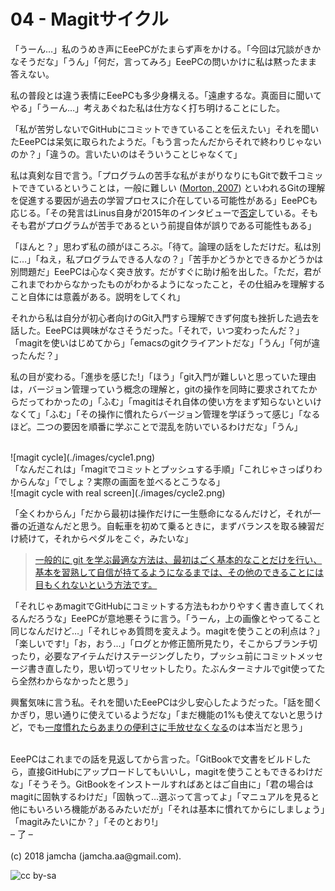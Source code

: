 

# 04 - Magitサイクル

「うーん…」私のうめき声にEeePCがたまらず声をかける。「今回は冗談がきかなそうだな」「うん」「何だ，言ってみろ」EeePCの問いかけに私は黙ったまま答えない。  

私の普段とは違う表情にEeePCも多少身構える。「遠慮するな。真面目に聞いてやる」「うーん…」考えあぐねた私は仕方なく打ち明けることにした。  

「私が苦労しないでGitHubにコミットできていることを伝えたい」それを聞いたEeePCは呆気に取られたようだ。「もう言ったんだからそれで終わりじゃないのか？」「違うの。言いたいのはそういうことじゃなくて」  

私は真剣な目で言う。「プログラムの苦手な私がまがりなりにもGitで数千コミットできているということは，一般に難しい ([Morton, 2007](https://gist.github.com/dukeofgaming/2150263)) といわれるGitの理解を促進する要因が過去の学習プロセスに介在している可能性がある」EeePCも応じる。「その発言はLinus自身が2015年のインタビューで[否定](https://jp.linux.com/news/linuxcom-exclusive/428524-lco2015041401)している。そもそも君がプログラムが苦手であるという前提自体が誤りである可能性もある」  

「ほんと？」思わず私の顔がほころぶ。「待て。論理の話をしただけだ。私は別に…」「ねえ，私プログラムできる人なの？」「苦手かどうかとできるかどうかは別問題だ」EeePCは心なく突き放す。だがすぐに助け船を出した。「ただ，君がこれまでわからなかったものがわかるようになったこと，その仕組みを理解すること自体には意義がある。説明をしてくれ」  

それから私は自分が初心者向けのGit入門すら理解できず何度も挫折した過去を話した。EeePCは興味がなさそうだった。「それで，いつ変わったんだ？」「magitを使いはじめてから」「emacsのgitクライアントだな」「うん」「何が違ったんだ？」  

私の目が変わる。「進歩を感じた!」「ほう」「git入門が難しいと思っていた理由は，バージョン管理っていう概念の理解と，gitの操作を同時に要求されてたからだってわかったの」「ふむ」「magitはそれ自体の使い方をまず知らないといけなくて」「ふむ」「その操作に慣れたらバージョン管理を学ぼうって感じ」「なるほど。二つの要因を順番に学ぶことで混乱を防いでいるわけだな」「うん」  

<br>  
![magit cycle](./images/cycle1.png)  

<br>  
「なんだこれは」「magitでコミットとプッシュする手順」「これじゃさっぱりわからんな」「でしょ？実際の画面を並べるとこうなる」  

<br>  
![magit cycle with real screen](./images/cycle2.png)  

「全くわからん」「だから最初は操作だけに一生懸命になるんだけど，それが一番の近道なんだと思う。自転車を初めて乗るときに，まずバランスを取る練習だけ続けて，それからペダルをこぐ，みたいな」  

> [一般的に git を学ぶ最適な方法は、最初はごく基本的なことだけを行い、基本を習熟して自信が持てるようになるまでは、その他のできることには目もくれないという方法です。](https://jp.linux.com/news/linuxcom-exclusive/428524-lco2015041401)  

「それじゃあmagitでGitHubにコミットする方法もわかりやすく書き直してくれるんだろうな」EeePCが意地悪そうに言う。「うーん，上の画像とやってること同じなんだけど…」「それじゃあ質問を変えよう。magitを使うことの利点は？」「楽しいです!」「お，おう…」「ログとか修正箇所見たり，そこからブランチ切ったり，必要なアイテムだけステージングしたり，プッシュ前にコミットメッセージ書き直したり，思い切ってリセットしたり。たぶんターミナルでgit使ってたら全然わからなかったと思う」  

興奮気味に言う私。それを聞いたEeePCは少し安心したようだった。「話を聞くかぎり，思い通りに使えているようだな」「まだ機能の1%も使えてないと思うけど，でも[一度慣れたらあまりの便利さに手放せなくなる](https://qiita.com/maueki/items/70dbf62d8bd2ee348274)のは本当だと思う」  

<br>  
EeePCはこれまでの話を見返してから言った。「GitBookで文書をビルドしたら，直接GitHubにアップロードしてもいいし，magitを使うこともできるわけだな」「そうそう。GitBookをインストールすればあとはご自由に」「君の場合はmagitに固執するわけだ」「固執って…選ぶって言ってよ」「マニュアルを見ると他にもいろいろ機能があるみたいだが」「それは基本に慣れてからにしましょう」「magitみたいにか？」「そのとおり!」  

<br>  
&#x2013; 了 &#x2013;  

<br>  
<br>  
(c) 2018 jamcha (jamcha.aa@gmail.com).  

![cc by-sa](https://i.creativecommons.org/l/by-sa/4.0/88x31.png)  

